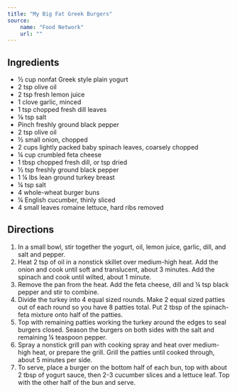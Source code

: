 ```yaml
---
title: "My Big Fat Greek Burgers"
source:
    name: "Food Network"
    url: ""
---
```


## Ingredients

-   ½ cup nonfat Greek style plain yogurt
-   2 tsp olive oil
-   2 tsp fresh lemon juice
-   1 clove garlic, minced
-   1 tsp chopped fresh dill leaves
-   ⅛ tsp salt
-   Pinch freshly ground black pepper
-   2 tsp olive oil
-   ½ small onion, chopped
-   2 cups lightly packed baby spinach leaves, coarsely chopped
-   ¼ cup crumbled feta cheese
-   1 tbsp chopped fresh dill, or tsp dried
-   ½ tsp freshly ground black pepper
-   1 ¼ lbs lean ground turkey breast
-   ¼ tsp salt
-   4 whole-wheat burger buns
-   ¼ English cucumber, thinly sliced
-   4 small leaves romaine lettuce, hard ribs removed

## Directions

1. In a small bowl, stir together the yogurt, oil, lemon juice, garlic, dill, and salt and pepper.
1. Heat 2 tsp of oil in a nonstick skillet over medium-high heat. Add the onion and cook until soft and translucent, about 3 minutes. Add the spinach and cook until wilted, about 1 minute.
1. Remove the pan from the heat. Add the feta cheese, dill and ¼ tsp black pepper and stir to combine.
1. Divide the turkey into 4 equal sized rounds. Make 2 equal sized patties out of each round so you have 8 patties total. Put 2 tbsp of the spinach-feta mixture onto half of the patties.
1. Top with remaining patties working the turkey around the edges to seal burgers closed. Season the burgers on both sides with the salt and remaining ¼ teaspoon pepper.
1. Spray a nonstick grill pan with cooking spray and heat over medium-high heat, or prepare the grill. Grill the patties until cooked through, about 5 minutes per side.
1. To serve, place a burger on the bottom half of each bun, top with about 2 tbsp of yogurt sauce, then 2-3 cucumber slices and a lettuce leaf. Top with the other half of the bun and serve.
